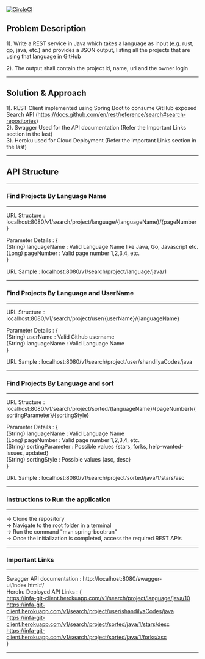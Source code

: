 [![CircleCI](https://circleci.com/github/shandilyaCodes/GitClient.svg?style=svg&circle-token=f0d69b6ca4e3b0780e64ee019792b6b57a6080f1)](<LINK>)


## **Problem Description**

1). Write a REST service in Java which takes a language as input (e.g. rust, go, java, etc.) and provides a JSON output,
    listing all the projects that are using that language in GitHub
    
2). The output shall contain the project id, name, url and the owner login

---

## **Solution & Approach**

1). REST Client implemented using Spring Boot to consume GitHub exposed Search API (https://docs.github.com/en/rest/reference/search#search-repositories) <br/>
2). Swagger Used for the API documentation (Refer the Important Links section in the last) <br/>
3). Heroku used for Cloud Deployment (Refer the Important Links section in the last) <br/>

---

## **API Structure**

---
### **Find Projects By Language Name**

---
URL Structure : localhost:8080/v1/search/project/language/{languageName}/{pageNumber}<br />

Parameter Details : {<br />
                        (String) languageName : Valid Language Name like Java, Go, Javascript etc.<br />
                        (Long) pageNumber : Valid page number 1,2,3,4, etc.<br />
                    }<br />

URL Sample : localhost:8080/v1/search/project/language/java/1<br />

---
### **Find Projects By Language and UserName**

---
URL Structure : localhost:8080/v1/search/project/user/{userName}/{languageName} <br />

Parameter Details : {<br />
                        (String) userName : Valid Github username <br />
                        (String) languageName : Valid Language Name<br />
                    }<br />

URL Sample : localhost:8080/v1/search/project/user/shandilyaCodes/java<br />

---
### **Find Projects By Language and sort**

---
URL Structure : localhost:8080/v1/search/project/sorted/{languageName}/{pageNumber}/{sortingParameter}/{sortingStyle}<br />

Parameter Details : {<br />
                        (String) languageName : Valid Language Name<br />
                        (Long) pageNumber : Valid page number 1,2,3,4, etc.<br />
                        (String) sortingParameter : Possible values {stars, forks, help-wanted-issues, updated}<br />
                        (String) sortingStyle : Possible values {asc, desc}<br />
                    }<br />
                    
URL Sample : localhost:8080/v1/search/project/sorted/java/1/stars/asc<br />

---
### **Instructions to Run the application**

---
-> Clone the repository<br />
-> Navigate to the root folder in a terminal<br />
-> Run the command "mvn spring-boot:run"<br />
-> Once the initialization is completed, access the required REST APIs <br />

---
### **Important Links**

---
Swagger API documentation : http://localhost:8080/swagger-ui/index.html#/<br />
Heroku Deployed API Links : { <br />
https://infa-git-client.herokuapp.com/v1/search/project/language/java/10 <br/>
https://infa-git-client.herokuapp.com/v1/search/project/user/shandilyaCodes/java <br/>
https://infa-git-client.herokuapp.com/v1/search/project/sorted/java/1/stars/desc <br/>
https://infa-git-client.herokuapp.com/v1/search/project/sorted/java/1/forks/asc <br/>
}<br />

---
